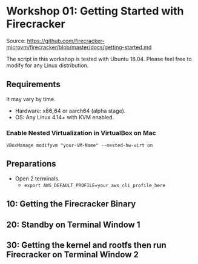 # Workshop 01: Getting Started with Firecracker

Source: https://github.com/firecracker-microvm/firecracker/blob/master/docs/getting-started.md

The script in this workshop is tested with Ubuntu 18.04. Please feel free to modify for any Linux distribution.

## Requirements

It may vary by time.

- Hardware: x86_64 or aarch64 (alpha stage).
- OS: Any Linux 4.14+ with KVM enabled.

### Enable Nested Virtualization in VirtualBox on Mac

```
VBoxManage modifyvm "your-VM-Name" --nested-hw-virt on
```

## Preparations

- Open 2 terminals.
    - `export AWS_DEFAULT_PROFILE=your_aws_cli_profile_here`

## 10: Getting the Firecracker Binary

## 20: Standby on Terminal Window 1

## 30: Getting the kernel and rootfs then run Firecracker on Terminal Window 2